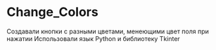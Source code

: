 # Change_Colors
Создавали кнопки с разными цветами, менеющими цвет поля при нажатии
Использовали язык Python и библиотеку Tkinter
